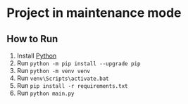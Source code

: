 # Project in maintenance mode

## How to Run

1. Install [Python](https://www.python.org/downloads/)
2. Run `python -m pip install --upgrade pip`
3. Run `python -m venv venv`
4. Run `venv\Scripts\activate.bat`
5. Run `pip install -r requirements.txt`
6. Run `python main.py`
